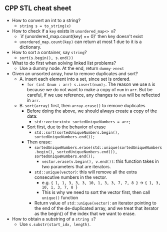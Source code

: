 ## CPP STL cheat sheet
+ How to convert an int to a string?
  + `string s = to_string(x)`
+ How to check if a `key` exists in `unordered_map<> m`?
  + `if (unordered_map.count(key) == 0)' then key doesn't exist
  + `unordered_map.count(key)` can return at most 1 due to it is a dictionary.
+ How to sort a container, say `string`?
  + `sort(s.begin(), s.end())`
+ What to do first when solving linked list problems?
  + Use a dummy node. At the end, return `dummy->next`
+ Given an unsorted array, how to remove duplicates and sort?
  + A. insert each element into a set, since set is ordered.
    + `for (int &num : arr) s.insert(num);`. The reason we use `&` is because we do not want to make a copy of `num` in `arr`. But be careful, if we use reference, any changes to `num` will be reflected in `arr`.
  + B. `sort(array)` first, then `array.erase()` to remove duplicates
    + Before doing the above, we should always create a copy of the data:
      + `std::vector<int> sortedUniqueNumbers = arr;`
    + Sort first, due to the behavior of erase
      + `std::sort(sortedUniqueNumbers.begin(), sortedUniqueNumbers.end());`
    + Then erase:
      + `sortedUniqueNumbers.erase(std::unique(sortedUniqueNumbers.begin(), sortedUniqueNumbers.end()), sortedUniqueNumbers.end());`
        + `vector.erase(v.begin(), v.end())`: this function takes in two parameters that are iterators.
      + `std::unique(vector)`: this will remove all the extra consecutive numbers in the vector.
        + e.g.  `{ 1, 1, 3, 3, 3, 10, 1, 3, 3, 7, 7, 8 }` -> `{ 1, 3, 10, 1, 3, 7, 8 }`
        + This is why we need to sort the vector first, then call `unique()` function
      + Return value of `std::unique(vector)`: an iterator pointing to the end of the de-duplicated array, and we treat that iterator as the begin() of the index that we want to erase.      
+ How to obtain a substring of a `string s`?
  + Use `s.substr(start_idx, length)`.
